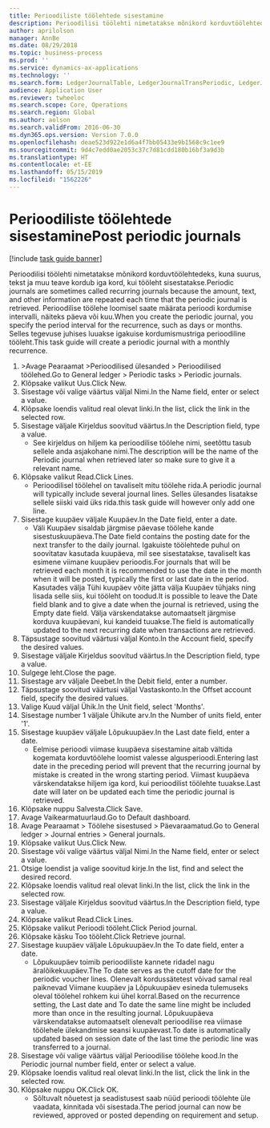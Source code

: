 ```yaml
---
title: Perioodiliste töölehtede sisestamine
description: Perioodilisi töölehti nimetatakse mõnikord korduvtöölehtedeks, kuna suurus, tekst ja muu teave kordub iga kord, kui tööleht sisestatakse.
author: aprilolson
manager: AnnBe
ms.date: 08/29/2018
ms.topic: business-process
ms.prod: ''
ms.service: dynamics-ax-applications
ms.technology: ''
ms.search.form: LedgerJournalTable, LedgerJournalTransPeriodic, LedgerJournalTransDaily
audience: Application User
ms.reviewer: twheeloc
ms.search.scope: Core, Operations
ms.search.region: Global
ms.author: aolson
ms.search.validFrom: 2016-06-30
ms.dyn365.ops.version: Version 7.0.0
ms.openlocfilehash: deae523d922e1d6a4f7bb05433e9b1568c9c1ee9
ms.sourcegitcommit: 9d4c7edd0ae2053c37c7d81cdd180b16bf3a9d3b
ms.translationtype: HT
ms.contentlocale: et-EE
ms.lasthandoff: 05/15/2019
ms.locfileid: "1562226"
---
```

# <a name="post-periodic-journals"></a><span data-ttu-id="c9449-103">Perioodiliste töölehtede sisestamine</span><span class="sxs-lookup"><span data-stu-id="c9449-103">Post periodic journals</span></span>

[!include [task guide banner](../../includes/task-guide-banner.md)]

<span data-ttu-id="c9449-104">Perioodilisi töölehti nimetatakse mõnikord korduvtöölehtedeks, kuna suurus, tekst ja muu teave kordub iga kord, kui tööleht sisestatakse.</span><span class="sxs-lookup"><span data-stu-id="c9449-104">Periodic journals are sometimes called recurring journals because the amount, text, and other information are repeated each time that the periodic journal is retrieved.</span></span> <span data-ttu-id="c9449-105">Perioodilise töölehe loomisel saate määrata perioodi kordumise intervalli, näiteks päeva või kuu.</span><span class="sxs-lookup"><span data-stu-id="c9449-105">When you create the periodic journal, you specify the period interval for the recurrence, such as days or months.</span></span> <span data-ttu-id="c9449-106">Selles tegevuse juhises luuakse igakuise kordumismustriga perioodiline tööleht.</span><span class="sxs-lookup"><span data-stu-id="c9449-106">This task guide will create a periodic journal with a monthly recurrence.</span></span>



1. <span data-ttu-id="c9449-107">>Avage Pearaamat >Perioodilised ülesanded > Perioodilised töölehed.</span><span class="sxs-lookup"><span data-stu-id="c9449-107">Go to General ledger > Periodic tasks > Periodic journals.</span></span>
2. <span data-ttu-id="c9449-108">Klõpsake valikut Uus.</span><span class="sxs-lookup"><span data-stu-id="c9449-108">Click New.</span></span>
3. <span data-ttu-id="c9449-109">Sisestage või valige väärtus väljal Nimi.</span><span class="sxs-lookup"><span data-stu-id="c9449-109">In the Name field, enter or select a value.</span></span>
4. <span data-ttu-id="c9449-110">Klõpsake loendis valitud real olevat linki.</span><span class="sxs-lookup"><span data-stu-id="c9449-110">In the list, click the link in the selected row.</span></span>
5. <span data-ttu-id="c9449-111">Sisestage väljale Kirjeldus soovitud väärtus.</span><span class="sxs-lookup"><span data-stu-id="c9449-111">In the Description field, type a value.</span></span>
    * <span data-ttu-id="c9449-112">See kirjeldus on hiljem ka perioodilise töölehe nimi, seetõttu tasub sellele anda asjakohane nimi.</span><span class="sxs-lookup"><span data-stu-id="c9449-112">The description will be the name of the Periodic journal when retrieved later so make sure to give it a relevant name.</span></span>  
6. <span data-ttu-id="c9449-113">Klõpsake valikut Read.</span><span class="sxs-lookup"><span data-stu-id="c9449-113">Click Lines.</span></span>
    * <span data-ttu-id="c9449-114">Perioodilisel töölehel on tavaliselt mitu töölehe rida.</span><span class="sxs-lookup"><span data-stu-id="c9449-114">A periodic journal will typically include several journal lines.</span></span> <span data-ttu-id="c9449-115">Selles ülesandes lisatakse sellele siiski vaid üks rida.</span><span class="sxs-lookup"><span data-stu-id="c9449-115">this task guide will however only add one line.</span></span>  
7. <span data-ttu-id="c9449-116">Sisestage kuupäev väljale Kuupäev.</span><span class="sxs-lookup"><span data-stu-id="c9449-116">In the Date field, enter a date.</span></span>
    * <span data-ttu-id="c9449-117">Väli Kuupäev sisaldab järgmise päevase töölehe kande sisestuskuupäeva.</span><span class="sxs-lookup"><span data-stu-id="c9449-117">The Date field contains the posting date for the next transfer to the daily journal.</span></span> <span data-ttu-id="c9449-118">Igakuiste töölehtede puhul on soovitatav kasutada kuupäeva, mil see sisestatakse, tavaliselt kas esimene viimane kuupäev perioodis.</span><span class="sxs-lookup"><span data-stu-id="c9449-118">For journals that will be retrieved each month it is recommended to use the date in the month when it will be posted, typically the first or last date in the period.</span></span> <span data-ttu-id="c9449-119">Kasutades välja Tühi kuupäev võite jätta välja Kuupäev tühjaks ning lisada selle siis, kui tööleht on toodud.</span><span class="sxs-lookup"><span data-stu-id="c9449-119">It is possible to leave the Date field blank and to give a date when the journal is retrieved, using the Empty date field.</span></span>    <span data-ttu-id="c9449-120">Välja värskendatakse automaatselt järgmise korduva kuupäevani, kui kandeid tuuakse.</span><span class="sxs-lookup"><span data-stu-id="c9449-120">The field is automatically updated to the next recurring date when transactions are retrieved.</span></span>  
8. <span data-ttu-id="c9449-121">Täpsustage soovitud väärtusi väljal Konto.</span><span class="sxs-lookup"><span data-stu-id="c9449-121">In the Account field, specify the desired values.</span></span>
9. <span data-ttu-id="c9449-122">Sisestage väljale Kirjeldus soovitud väärtus.</span><span class="sxs-lookup"><span data-stu-id="c9449-122">In the Description field, type a value.</span></span>
10. <span data-ttu-id="c9449-123">Sulgege leht.</span><span class="sxs-lookup"><span data-stu-id="c9449-123">Close the page.</span></span>
11. <span data-ttu-id="c9449-124">Sisestage arv väljale Deebet.</span><span class="sxs-lookup"><span data-stu-id="c9449-124">In the Debit field, enter a number.</span></span>
12. <span data-ttu-id="c9449-125">Täpsustage soovitud väärtusi väljal Vastaskonto.</span><span class="sxs-lookup"><span data-stu-id="c9449-125">In the Offset account field, specify the desired values.</span></span>
13. <span data-ttu-id="c9449-126">Valige Kuud väljal Ühik.</span><span class="sxs-lookup"><span data-stu-id="c9449-126">In the Unit field, select 'Months'.</span></span>
14. <span data-ttu-id="c9449-127">Sisestage number 1 väljale Ühikute arv.</span><span class="sxs-lookup"><span data-stu-id="c9449-127">In the Number of units field, enter '1'.</span></span>
15. <span data-ttu-id="c9449-128">Sisestage kuupäev väljale Lõpukuupäev.</span><span class="sxs-lookup"><span data-stu-id="c9449-128">In the Last date field, enter a date.</span></span>
    * <span data-ttu-id="c9449-129">Eelmise perioodi viimase kuupäeva sisestamine aitab vältida kogemata korduvtöölehe loomist valesse algusperioodi.</span><span class="sxs-lookup"><span data-stu-id="c9449-129">Entering last date in the preceding period will prevent that the recurring journal by mistake is created in the wrong starting period.</span></span> <span data-ttu-id="c9449-130">Viimast kuupäeva värskendatakse hiljem iga kord, kui perioodilist töölehte tuuakse.</span><span class="sxs-lookup"><span data-stu-id="c9449-130">Last date will later on be updated each time the periodic journal is retrieved.</span></span>  
16. <span data-ttu-id="c9449-131">Klõpsake nuppu Salvesta.</span><span class="sxs-lookup"><span data-stu-id="c9449-131">Click Save.</span></span>
17. <span data-ttu-id="c9449-132">Avage Vaikearmatuurlaud.</span><span class="sxs-lookup"><span data-stu-id="c9449-132">Go to Default dashboard.</span></span>
18. <span data-ttu-id="c9449-133">Avage Pearaamat > Töölehe sisestused > Päevaraamatud.</span><span class="sxs-lookup"><span data-stu-id="c9449-133">Go to General ledger > Journal entries > General journals.</span></span>
19. <span data-ttu-id="c9449-134">Klõpsake valikut Uus.</span><span class="sxs-lookup"><span data-stu-id="c9449-134">Click New.</span></span>
20. <span data-ttu-id="c9449-135">Sisestage või valige väärtus väljal Nimi.</span><span class="sxs-lookup"><span data-stu-id="c9449-135">In the Name field, enter or select a value.</span></span>
21. <span data-ttu-id="c9449-136">Otsige loendist ja valige soovitud kirje.</span><span class="sxs-lookup"><span data-stu-id="c9449-136">In the list, find and select the desired record.</span></span>
22. <span data-ttu-id="c9449-137">Klõpsake loendis valitud real olevat linki.</span><span class="sxs-lookup"><span data-stu-id="c9449-137">In the list, click the link in the selected row.</span></span>
23. <span data-ttu-id="c9449-138">Sisestage väljale Kirjeldus soovitud väärtus.</span><span class="sxs-lookup"><span data-stu-id="c9449-138">In the Description field, type a value.</span></span>
24. <span data-ttu-id="c9449-139">Klõpsake valikut Read.</span><span class="sxs-lookup"><span data-stu-id="c9449-139">Click Lines.</span></span>
25. <span data-ttu-id="c9449-140">Klõpsake valikut Perioodi tööleht.</span><span class="sxs-lookup"><span data-stu-id="c9449-140">Click Period journal.</span></span>
26. <span data-ttu-id="c9449-141">Klõpsake käsku Too tööleht.</span><span class="sxs-lookup"><span data-stu-id="c9449-141">Click Retrieve journal.</span></span>
27. <span data-ttu-id="c9449-142">Sisestage kuupäev väljale Lõpukuupäev.</span><span class="sxs-lookup"><span data-stu-id="c9449-142">In the To date field, enter a date.</span></span>
    * <span data-ttu-id="c9449-143">Lõpukuupäev toimib perioodiliste kannete ridadel nagu äralõikekuupäev.</span><span class="sxs-lookup"><span data-stu-id="c9449-143">The To date serves as the cutoff date for the periodic voucher lines.</span></span> <span data-ttu-id="c9449-144">Olenevalt kordussätetest võivad samal real paiknevad Viimane kuupäev ja Lõpukuupäev esineda tulemuseks oleval töölehel rohkem kui ühel korral.</span><span class="sxs-lookup"><span data-stu-id="c9449-144">Based on the recurrence setting, the Last date and To date the same line might be included more than once in the resulting journal.</span></span> <span data-ttu-id="c9449-145">Lõpukuupäeva värskendatakse automaatselt olenevalt perioodilise rea viimase töölehele ülekandmise seansi kuupäevast.</span><span class="sxs-lookup"><span data-stu-id="c9449-145">To date is automatically updated based on  session date of the last time the periodic line was transferred to a journal.</span></span>  
28. <span data-ttu-id="c9449-146">Sisestage või valige väärtus väljal Perioodilise töölehe kood.</span><span class="sxs-lookup"><span data-stu-id="c9449-146">In the Periodic journal number field, enter or select a value.</span></span>
29. <span data-ttu-id="c9449-147">Klõpsake loendis valitud real olevat linki.</span><span class="sxs-lookup"><span data-stu-id="c9449-147">In the list, click the link in the selected row.</span></span>
30. <span data-ttu-id="c9449-148">Klõpsake nuppu OK.</span><span class="sxs-lookup"><span data-stu-id="c9449-148">Click OK.</span></span>
    * <span data-ttu-id="c9449-149">Sõltuvalt nõuetest ja seadistusest saab nüüd perioodi töölehte üle vaadata, kinnitada või sisestada.</span><span class="sxs-lookup"><span data-stu-id="c9449-149">The period journal can now be reviewed, approved or posted depending on requirement and setup.</span></span>  

